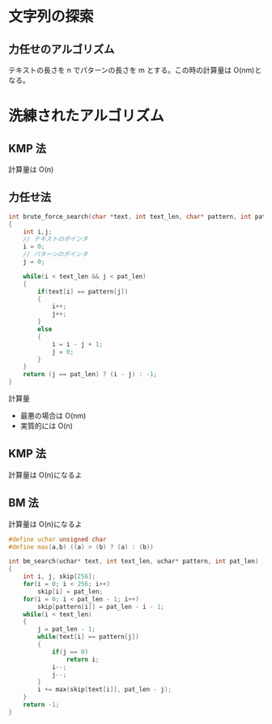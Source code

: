 # 文字列の探索

## 力任せのアルゴリズム

テキストの長さを n でパターンの長さを m とする。この時の計算量は O(nm)となる。

# 洗練されたアルゴリズム

## KMP 法

計算量は O(n)

## 力任せ法

```cpp
int brute_force_search(char *text, int text_len, char* pattern, int pat_len)
{
    int i,j;
    // テキストのポインタ
    i = 0;
    // パターンのポインタ
    j = 0;

    while(i < text_len && j < pat_len)
    {
        if(text[i] == pattern[j])
        {
            i++;
            j++;
        }
        else
        {
            i = i - j + 1;
            j = 0;
        }
    }
    return (j == pat_len) ? (i - j) : -1;
}
```

計算量

- 最悪の場合は O(nm)
- 実質的には O(n)

## KMP 法

計算量は O(n)になるよ

## BM 法

計算量は O(n)になるよ

```cpp
#define uchar unsigned char
#define max(a,b) ((a) > (b) ? (a) : (b))

int bm_search(uchar* text, int text_len, uchar* pattern, int pat_len)
{
    int i, j, skip[256];
    for(i = 0; i < 256; i++)
        skip[i] = pat_len;
    for(i = 0; i < pat_len - 1; i++)
        skip[pattern[i]] = pat_len - i - 1;
    while(i < text_len)
    {
        j = pat_len - 1;
        while(text[i] == pattern[j])
        {
            if(j == 0)
                return i;
            i--;
            j--;
        }
        i += max(skip[text[i]], pat_len - j);
    }
    return -1;
}
```
